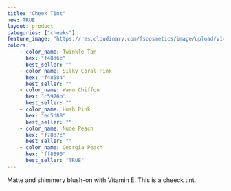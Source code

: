 ```yaml
---
title: "Cheek Tint"
new: TRUE
layout: product
categories: ["cheeks"]
feature_image: "https://res.cloudinary.com/fscosmetics/image/upload/v1469026751/Cheek_wluqfe.jpg"
colors:
    - color_name: Twinkle Tan
      hex: "f48d6c"
      best_seller: ""
    - color_name: Silky Coral Pink
      hex: "f48584"
      best_seller: ""
    - color_name: Warm Chiffon
      hex: "c5976b"
      best_seller: ""
    - color_name: Hush Pink
      hex: "ec5d88"
      best_seller: ""
    - color_name: Nude Peach
      hex: "f78d7c"
      best_seller: ""
    - color_name: Georgia Peach
      hex: "ff8890"
      best_seller: "TRUE"
---
```

Matte and shimmery blush-on with Vitamin E. This is a cheeck tint. 
